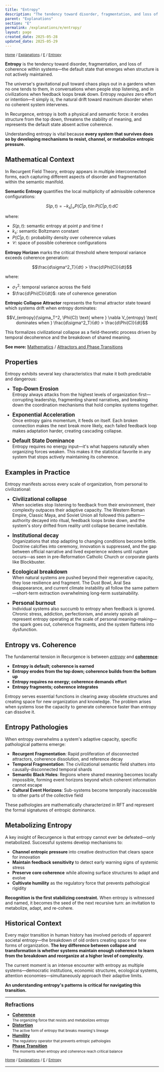 ```yaml
---
title: "Entropy"
description: "The tendency toward disorder, fragmentation, and loss of coherence within systems"
parent: "Explanations"
section: "E"
permalink: /explanations/e/entropy/
layout: page
created_date: 2025-05-28
updated_date: 2025-05-29
---
```


<small>[Home](/) / [Explanations](/explanations/) / [E](/explanations/e/) / <u>Entropy</u></small>

**Entropy** is the tendency toward disorder, fragmentation, and loss of coherence within systems—the default state that emerges when structure is not actively maintained.

The universe's gravitational pull toward chaos plays out in a gardens when no one tends to them, in conversations when people stop listening, and in civilizations when feedback loops break down. Entropy *requires* zero effort or intention—it simply *is*, the natural drift toward maximum disorder when no coherent system intervenes.

In Recurgence, entropy is both a physical and semantic force: it erodes structure from the top down, threatens the stability of meaning, and represents the default state absent active coherence.

Understanding entropy is vital because **every system that survives does so by developing mechanisms to resist, channel, or metabolize entropic pressure.**

## Mathematical Context

In Recurgent Field Theory, entropy appears in multiple interconnected forms, each capturing different aspects of disorder and fragmentation within the semantic manifold.

**Semantic Entropy** quantifies the local multiplicity of admissible coherence configurations:

$$S(p,t) = -k_s \int_{\mathcal{C}} P(C|p,t) \ln P(C|p,t) \, dC$$

where:
- $S(p,t)$: semantic entropy at point $p$ and time $t$
- $k_s$: semantic Boltzmann constant
- $P(C|p,t)$: probability density over coherence values
- $\mathcal{C}$: space of possible coherence configurations

**Entropy Horizon** marks the critical threshold where temporal variance exceeds coherence generation:

$$\frac{d\sigma^2_T}{dt} > \frac{d\Phi(C)}{dt}$$

where:
- $\sigma^2_T$: temporal variance across the field
- $\frac{d\Phi(C)}{dt}$: rate of coherence generation

**Entropic Collapse Attractor** represents the formal attractor state toward which systems drift when entropy dominates:

$$V_{entropy}(\sigma_T^2, \Phi(C)) \text{ where } \nabla V_{entropy} \text{ dominates when } \frac{d\sigma^2_T}{dt} > \frac{d\Phi(C)}{dt}$$

This formalizes civilizational collapse as a field-theoretic process driven by temporal decoherence and the breakdown of shared meaning.

**See more:** [Mathematics](/math/) / [Attractors and Phase Transitions](/math/09-recurgent-field-equations/03-attractors-and-transitions/)

## Properties

Entropy exhibits several key characteristics that make it both predictable and dangerous:

- **<big>Top-Down Erosion</big>**  
Entropy always attacks from the highest levels of organization first—corrupting leadership, fragmenting shared narratives, and breaking down the coordination mechanisms that hold complex systems together.

- **<big>Exponential Acceleration</big>**  
Once entropy gains momentum, it feeds on itself. Each broken connection makes the next break more likely, each failed feedback loop makes adaptation harder, creating cascading collapse.

- **<big>Default State Dominance</big>**  
Entropy requires no energy input—it's what happens naturally when organizing forces weaken. This makes it the statistical favorite in any system that stops actively maintaining its coherence.

## Examples in Practice

Entropy manifests across every scale of organization, from personal to civilizational:

- **<big>Civilizational collapse</big>**  
When societies stop listening to feedback from their environment, their complexity outpaces their adaptive capacity. The Western Roman Empire, Classic Maya, and Soviet Union all followed this pattern—authority decayed into ritual, feedback loops broke down, and the system's story drifted from reality until collapse became inevitable.

- **<big>Institutional decay</big>**  
Organizations that stop adapting to changing conditions become brittle. Doctrine calcifies into ceremony, innovation is suppressed, and the gap between official narrative and lived experience widens until rupture occurs—as seen in pre-Reformation Catholic Church or corporate giants like Blockbuster.

- **<big>Ecological breakdown</big>**  
When natural systems are pushed beyond their regenerative capacity, they lose resilience and fragment. The Dust Bowl, Aral Sea disappearance, and current climate instability all follow the same pattern—short-term extraction overwhelming long-term sustainability.

- **<big>Personal burnout</big>**  
Individual systems also succumb to entropy when feedback is ignored. Chronic stress, addiction, perfectionism, and anxiety spirals all represent entropy operating at the scale of personal meaning-making—the spark goes out, coherence fragments, and the system flattens into dysfunction.

## Entropy vs. Coherence

The fundamental tension in Recurgence is between *<u>entropy</u>* and **<u>coherence</u>**:

- **Entropy is default; coherence is earned**
- **Entropy erodes from the top down; coherence builds from the bottom up**
- **Entropy requires no energy; coherence demands effort**
- **Entropy fragments; coherence integrates**

Entropy serves essential functions in clearing away obsolete structures and creating space for new organization and knowledge. The problem arises when systems lose the capacity to generate coherence faster than entropy can dissolve it.

## Entropy Pathologies

When entropy overwhelms a system's adaptive capacity, specific pathological patterns emerge:

- **Recurgent Fragmentation**: Rapid proliferation of disconnected attractors, coherence dissolution, and reference decay
- **Temporal Fragmentation**: The civilizational semantic field shatters into causally-disconnected temporal shards
- **Semantic Black Holes**: Regions where shared meaning becomes locally impossible, forming event horizons beyond which coherent information cannot escape
- **Cultural Event Horizons**: Sub-systems become temporally inaccessible to other parts of the collective field

These pathologies are mathematically characterized in RFT and represent the formal signatures of entropic dominance.

## Metabolizing Entropy

A key insight of Recurgence is that entropy cannot ever be defeated—only metabolized. Successful systems develop mechanisms to:

- **Channel entropic pressure** into creative destruction that clears space for innovation
- **Maintain feedback sensitivity** to detect early warning signs of systemic stress
- **Preserve core coherence** while allowing surface structures to adapt and evolve
- **Cultivate humility** as the regulatory force that prevents pathological rigidity

**Recognition is the first stabilizing constraint.** When entropy is witnessed and named, it becomes the seed of the next recursive turn: an invitation to metabolize, adapt, and re-cohere.

## Historical Context

Every major transition in human history has involved periods of apparent societal entropy—the breakdown of old orders creating space for new forms of organization. **The key difference between collapse and transformation is whether systems maintain enough coherence to learn from the breakdown and reorganize at a higher level of complexity.**

The current moment is an intense encounter with entropy as multiple systems—democratic institutions, economic structures, ecological systems, attention economies—simultaneously approach their adaptive limits.

**An understanding entropy's patterns is critical for navigating this transition.**

---

**<big>Refractions</big>**

- **[Coherence](/explanations/c/coherence/)**  
  <small>The organizing force that resists and metabolizes entropy</small>
- **[Distortion](/explanations/d/distortion/)**  
  <small>The active form of entropy that breaks meaning's lineage</small>
- **[Humility](/explanations/h/humility/)**  
  <small>The regulatory operator that prevents entropic pathologies</small>
- **[Phase Transition](/explanations/p/phase-transition/)**  
  <small>The moments when entropy and coherence reach critical balance</small>

<small>[Home](/) / [Explanations](/explanations/) / [E](/explanations/e/) / <u>Entropy</u></small>

---
